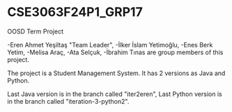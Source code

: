 # CSE3063F24P1_GRP17
OOSD Term Project

-Eren Ahmet Yeşiltaş "Team Leader",
-İlker İslam Yetimoğlu,
-Enes Berk Yetim,
-Melisa Araç,
-Ata Selçuk,
-İbrahim Tınas
are group members of this project.

The project is a Student Management System.
It has 2 versions as Java and Python.

Last Java version is in the branch called "iter2eren",
Last Python version is in the branch called "iteration-3-python2".

